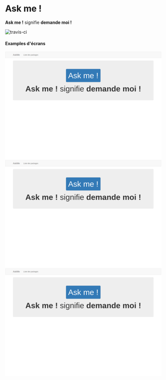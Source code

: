 # Ask me !

**Ask me !** signifie **demande moi !**

![travis-ci](https://travis-ci.org/jean-pasqualini/askme-angular-web-platform.svg)

#### Examples d'écrans 

![home](doc/images/home.png)
![home](doc/images/home.png)
![home](doc/images/home.png)


